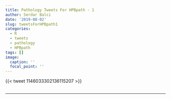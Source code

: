 ```yaml
---
title: Pathology Tweets For HPBpath - 1
author: Serdar Balci
date: '2019-08-02'
slug: tweetsForHPBpath1
categories:
  - R
  - tweets
  - pathology
  - HPBpath
tags: []
image:
  caption: ''
  focal_point: ''
---
```



{{< tweet 1146033302136115207 >}}
<br>
<br>
<hr>
